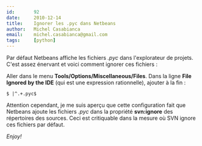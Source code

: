 ```yaml
---
id:       92
date:     2010-12-14
title:    Ignorer les .pyc dans Netbeans
author:   Michel Casabianca
email:    michel.casabianca@gmail.com
tags:     [python]
---
```


Par défaut Netbeans affiche les fichiers *.pyc* dans l'explorateur de projets. C'est assez énervant et voici comment ignorer ces fichiers :

<!--more-->

Aller dans le menu **Tools/Options/Miscellaneous/Files**. Dans la ligne **File Ignored by the IDE** (qui est une expression rationnelle), ajouter à la fin :

```
$ |^.+.pyc$
```

Attention cependant, je me suis aperçu que cette configuration fait que Netbeans ajoute les fichiers *.pyc* dans la propriété **svn:ignore** des répertoires des sources. Ceci est critiquable dans la mesure où SVN ignore ces fichiers par défaut.

*Enjoy!*

